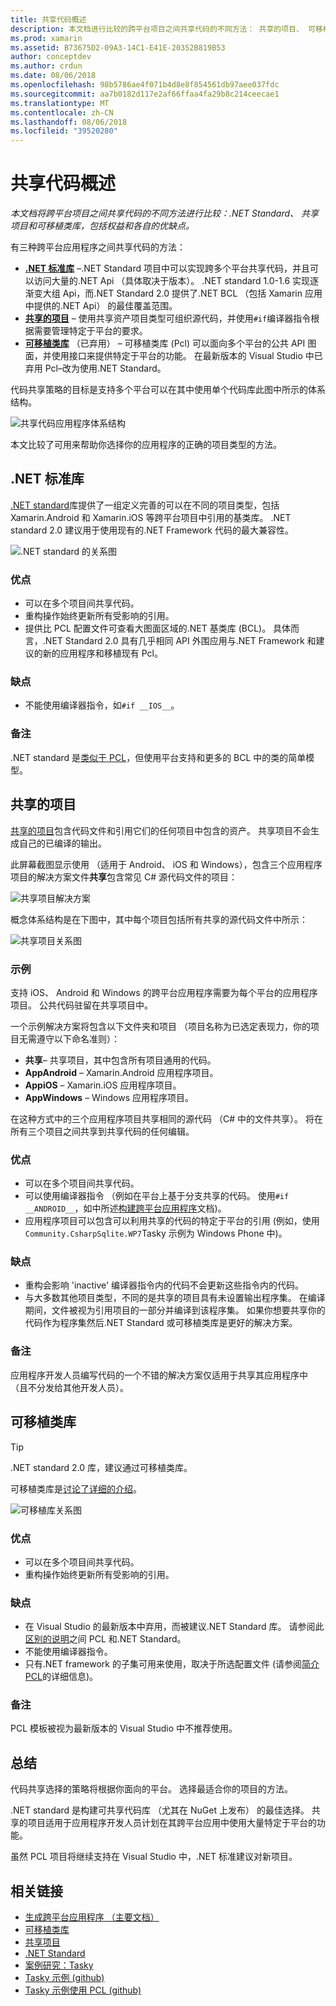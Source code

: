 ```yaml
---
title: 共享代码概述
description: 本文档进行比较的跨平台项目之间共享代码的不同方法： 共享的项目、 可移植类库和.NET Standard，包括权益和各自的优缺点。
ms.prod: xamarin
ms.assetid: B73675D2-09A3-14C1-E41E-20352B819B53
author: conceptdev
ms.author: crdun
ms.date: 08/06/2018
ms.openlocfilehash: 98b5786ae4f071b4d8e8f854561db97aee037fdc
ms.sourcegitcommit: aa7b0182d117e2af66ffaa4fa29b8c214ceecae1
ms.translationtype: MT
ms.contentlocale: zh-CN
ms.lasthandoff: 08/06/2018
ms.locfileid: "39520280"
---
```

# <a name="sharing-code-overview"></a>共享代码概述

_本文档将跨平台项目之间共享代码的不同方法进行比较：.NET Standard、 共享项目和可移植类库，包括权益和各自的优缺点。_

有三种跨平台应用程序之间共享代码的方法：

- [**.NET 标准库**](#Net_Standard) –.NET Standard 项目中可以实现跨多个平台共享代码，并且可以访问大量的.NET Api （具体取决于版本）。 .NET standard 1.0-1.6 实现逐渐变大组 Api，而.NET Standard 2.0 提供了.NET BCL （包括 Xamarin 应用中提供的.NET Api） 的最佳覆盖范围。
- [**共享的项目**](#Shared_Projects) – 使用共享资产项目类型可组织源代码，并使用`#if`编译器指令根据需要管理特定于平台的要求。
- [**可移植类库**](#Portable_Class_Libraries) （已弃用） – 可移植类库 (Pcl) 可以面向多个平台的公共 API 图面，并使用接口来提供特定于平台的功能。 在最新版本的 Visual Studio 中已弃用 Pcl&ndash;改为使用.NET Standard。

代码共享策略的目标是支持多个平台可以在其中使用单个代码库此图中所示的体系结构。

 ![共享代码应用程序体系结构](code-sharing-images/conceptualarchitecture.png "共享代码应用程序体系结构")

本文比较了可用来帮助你选择你的应用程序的正确的项目类型的方法。

<a name="Net_Standard" />

## <a name="net-standard-libraries"></a>.NET 标准库

[.NET standard](~/cross-platform/app-fundamentals/net-standard.md)库提供了一组定义完善的可以在不同的项目类型，包括 Xamarin.Android 和 Xamarin.iOS 等跨平台项目中引用的基类库。 .NET standard 2.0 建议用于使用现有的.NET Framework 代码的最大兼容性。

![.NET standard 的关系图](code-sharing-images/netstandard.png ".NET Standard 的关系图")

### <a name="benefits"></a>优点

- 可以在多个项目间共享代码。
- 重构操作始终更新所有受影响的引用。
- 提供比 PCL 配置文件可查看大图面区域的.NET 基类库 (BCL)。 具体而言，.NET Standard 2.0 具有几乎相同 API 外围应用与.NET Framework 和建议的新的应用程序和移植现有 Pcl。

### <a name="disadvantages"></a>缺点

- 不能使用编译器指令，如`#if __IOS__`。

### <a name="remarks"></a>备注

.NET standard 是[类似于 PCL](https://docs.microsoft.com/dotnet/standard/net-standard#comparison-to-portable-class-libraries)，但使用平台支持和更多的 BCL 中的类的简单模型。

<a name="Shared_Projects" />

## <a name="shared-projects"></a>共享的项目

[共享的项目](~/cross-platform/app-fundamentals/shared-projects.md)包含代码文件和引用它们的任何项目中包含的资产。 共享项目不会生成自己的已编译的输出。

此屏幕截图显示使用 （适用于 Android、 iOS 和 Windows），包含三个应用程序项目的解决方案文件**共享**包含常见 C# 源代码文件的项目：

![共享项目解决方案](code-sharing-images/sharedsolution.png "共享项目解决方案")

概念体系结构是在下图中，其中每个项目包括所有共享的源代码文件中所示：

![共享项目关系图](code-sharing-images/sharedassetproject.png "共享项目关系图")

### <a name="example"></a>示例

支持 iOS、 Android 和 Windows 的跨平台应用程序需要为每个平台的应用程序项目。 公共代码驻留在共享项目中。

一个示例解决方案将包含以下文件夹和项目 （项目名称为已选定表现力，你的项目无需遵守以下命名准则）：

- **共享**– 共享项目，其中包含所有项目通用的代码。
- **AppAndroid** – Xamarin.Android 应用程序项目。
- **AppiOS** – Xamarin.iOS 应用程序项目。
- **AppWindows** – Windows 应用程序项目。

在这种方式中的三个应用程序项目共享相同的源代码 （C# 中的文件共享）。 将在所有三个项目之间共享到共享代码的任何编辑。

### <a name="benefits"></a>优点

- 可以在多个项目间共享代码。
- 可以使用编译器指令 （例如在平台上基于分支共享的代码。 使用`#if __ANDROID__`，如中所述[构建跨平台应用程序](~/cross-platform/app-fundamentals/building-cross-platform-applications/index.md)文档)。
- 应用程序项目可以包含可以利用共享的代码的特定于平台的引用 (例如，使用`Community.CsharpSqlite.WP7`Tasky 示例为 Windows Phone 中)。

### <a name="disadvantages"></a>缺点

- 重构会影响 'inactive' 编译器指令内的代码不会更新这些指令内的代码。
- 与大多数其他项目类型，不同的是共享的项目具有未设置输出程序集。 在编译期间，文件被视为引用项目的一部分并编译到该程序集。 如果你想要共享你的代码作为程序集然后.NET Standard 或可移植类库是更好的解决方案。

<a name="Shared_Remarks" />

### <a name="remarks"></a>备注

应用程序开发人员编写代码的一个不错的解决方案仅适用于共享其应用程序中 （且不分发给其他开发人员）。

<a name="Portable_Class_Libraries" />

## <a name="portable-class-libraries"></a>可移植类库

> [!TIP]
> .NET standard 2.0 库，建议通过可移植类库。

可移植类库是[讨论了详细的介绍](~/cross-platform/app-fundamentals/pcl.md)。

![可移植库关系图](code-sharing-images/portableclasslibrary.png "可移植库关系图")

### <a name="benefits"></a>优点

- 可以在多个项目间共享代码。
- 重构操作始终更新所有受影响的引用。

### <a name="disadvantages"></a>缺点

- 在 Visual Studio 的最新版本中弃用，而被建议.NET Standard 库。 请参阅此[区别的说明](https://docs.microsoft.com/dotnet/standard/net-standard#comparison-to-portable-class-libraries)之间 PCL 和.NET Standard。
- 不能使用编译器指令。
- 只有.NET framework 的子集可用来使用，取决于所选配置文件 (请参阅[简介 PCL](~/cross-platform/app-fundamentals/pcl.md)的详细信息)。

### <a name="remarks"></a>备注

PCL 模板被视为最新版本的 Visual Studio 中不推荐使用。

## <a name="summary"></a>总结

代码共享选择的策略将根据你面向的平台。 选择最适合你的项目的方法。

.NET standard 是构建可共享代码库 （尤其在 NuGet 上发布） 的最佳选择。 共享的项目适用于应用程序开发人员计划在其跨平台应用中使用大量特定于平台的功能。

虽然 PCL 项目将继续支持在 Visual Studio 中，.NET 标准建议对新项目。

## <a name="related-links"></a>相关链接

- [生成跨平台应用程序 （主要文档）](~/cross-platform/app-fundamentals/building-cross-platform-applications/index.md)
- [可移植类库](~/cross-platform/app-fundamentals/pcl.md)
- [共享项目](~/cross-platform/app-fundamentals/shared-projects.md)
- [.NET Standard](~/cross-platform/app-fundamentals/net-standard.md)
- [案例研究：Tasky](~/cross-platform/app-fundamentals/building-cross-platform-applications/case-study-tasky.md)
- [Tasky 示例 (github)](https://github.com/xamarin/mobile-samples/tree/master/Tasky)
- [Tasky 示例使用 PCL (github)](https://github.com/xamarin/mobile-samples/tree/master/TaskyPortable)
